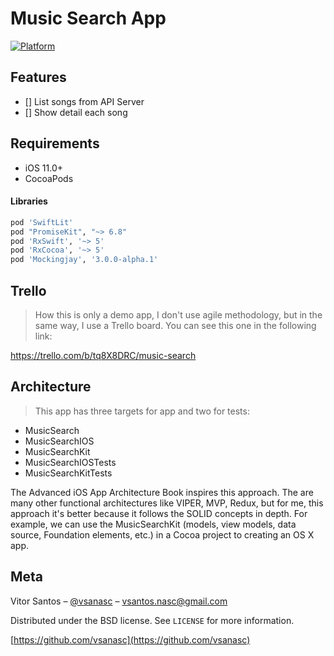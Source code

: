 # Music Search App

> 

[![Platform](https://img.shields.io/cocoapods/p/LFAlertController.svg?style=flat)](http://cocoapods.org/pods/LFAlertController)

## Features

- [] List songs from API Server
- [] Show detail each song


## Requirements

- iOS 11.0+
- CocoaPods

#### Libraries

```ruby
pod 'SwiftLit'
pod "PromiseKit", "~> 6.8"
pod 'RxSwift', '~> 5'
pod 'RxCocoa', '~> 5'
pod 'Mockingjay', '3.0.0-alpha.1'
```

## Trello

> How this is only a demo app, I don't use agile methodology, but in the same way, I use a Trello board. You can see this one in the following link: 


https://trello.com/b/tq8X8DRC/music-search

## Architecture

> This app has three targets for app and two for tests:

- MusicSearch
- MusicSearchIOS
- MusicSearchKit
- MusicSearchIOSTests
- MusicSearchKitTests

The Advanced iOS App Architecture Book inspires this approach. The are many other functional architectures like VIPER, MVP, Redux, but for me, this approach it's better because it follows the SOLID concepts in depth. For example, we can use the MusicSearchKit (models, view models, data source, Foundation elements, etc.) in a Cocoa project to creating an OS X app.


## Meta

Vitor Santos – [@vsanasc](https://twitter.com/vsanasc) – vsantos.nasc@gmail.com

Distributed under the BSD license. See ``LICENSE`` for more information.

[https://github.com/vsanasc](https://github.com/vsanasc)